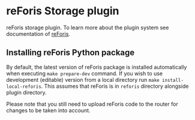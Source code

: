 # reForis Storage plugin
reForis storage plugin.
To learn more about the plugin system see documentation of [reForis](https://gitlab.labs.nic.cz/turris/reforis).

## Installing reForis Python package
By default, the latest version of reForis package is installed automatically when executing `make prepare-dev` command. If you wish to use development (editable) version from a local directory run `make install-local-reforis`. This assumes that reForis is in `reforis` directory alongside plugin directory.

Please note that you still need to upload reForis code to the router for changes to be taken into account.
